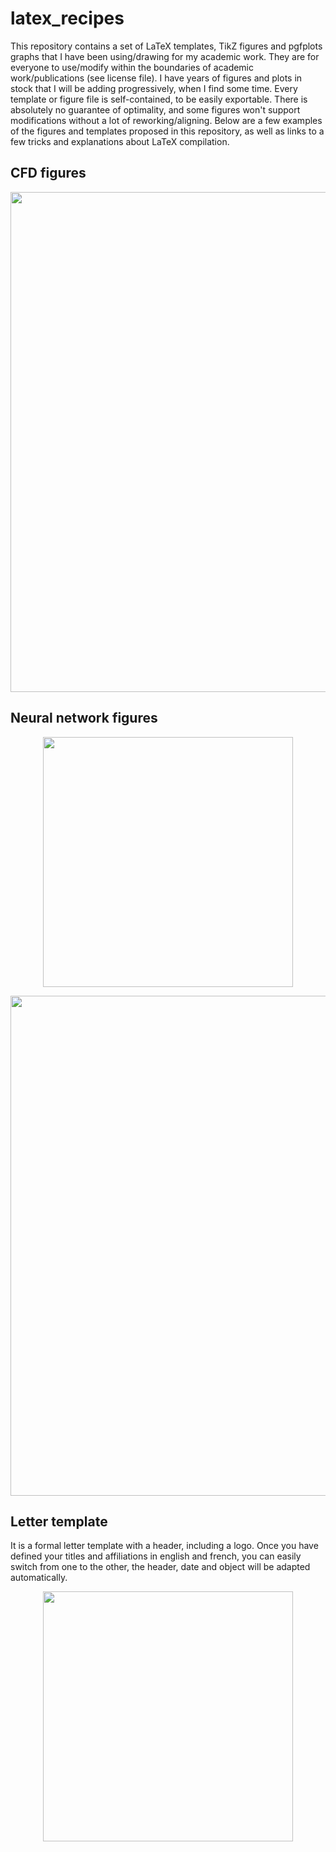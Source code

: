# latex_recipes

This repository contains a set of LaTeX templates, TikZ figures and pgfplots graphs that I have been using/drawing for my academic work.
They are for everyone to use/modify within the boundaries of academic work/publications (see license file). I have years of figures and plots in stock that I will be adding progressively, when I find some time. Every template or figure file is self-contained, to be easily exportable. There is absolutely no guarantee of optimality, and some figures won't support modifications without a lot of reworking/aligning. Below are a few examples of the figures and templates proposed in this repository, as well as links to a few tricks and explanations about LaTeX compilation.

## CFD figures

<p align="center">
  <img width="800" alt="" src="https://user-images.githubusercontent.com/44053700/113163245-43eb7a00-9240-11eb-9a70-ce833ba74e0f.jpg">
</p>

## Neural network figures

<p align="center">
  <img width="400" alt="" src="https://user-images.githubusercontent.com/44053700/113108146-f6055080-9204-11eb-9bd7-a678ed60adff.jpg">
</p>

<p align="center">
  <img width="800" alt="" src="https://user-images.githubusercontent.com/44053700/113161848-0d612f80-923f-11eb-8009-d2985adcb344.jpg">
</p>

## Letter template

It is a formal letter template with a header, including a logo. Once you have defined your titles and affiliations in english and french, you can easily switch from one to the other, the header, date and object will be adapted automatically.

<p align="center">
  <img width="400" alt="" src="https://user-images.githubusercontent.com/44053700/113108793-a7a48180-9205-11eb-826e-b4514c8b542f.jpg">
</p>
